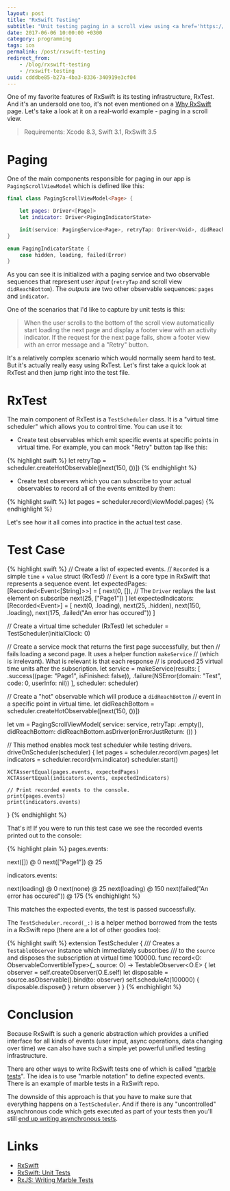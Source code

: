 ```yaml
---
layout: post
title: "RxSwift Testing"
subtitle: "Unit testing paging in a scroll view using <a href='https://github.com/ReactiveX/RxSwift'>RxSwift</a> testing infrastructure - <a href='https://github.com/ReactiveX/RxSwift/blob/master/Documentation/UnitTests.md'>RxTest</a>"
date: 2017-06-06 10:00:00 +0300
category: programming
tags: ios
permalink: /post/rxswift-testing
redirect_from:
    - /blog/rxswift-testing
    - /rxswift-testing
uuid: cdddbe85-b27a-4ba3-8336-340919e3cf04
---
```


One of my favorite features of RxSwift is its testing infrastructure, RxTest. And it's an undersold one too, it's not even mentioned on a [Why RxSwift](https://github.com/ReactiveX/RxSwift/blob/master/Documentation/Why.md) page. Let's take a look at it on a real-world example - paging in a scroll view.

> Requirements: Xcode 8.3, Swift 3.1, RxSwift 3.5

# Paging

One of the main components responsible for paging in our app is `PagingScrollViewModel` which is defined like this:

```swift
final class PagingScrollViewModel<Page> {

    let pages: Driver<[Page]>
    let indicator: Driver<PagingIndicatorState>

    init(service: PagingService<Page>, retryTap: Driver<Void>, didReachBottom: Driver<Void>)
}

enum PagingIndicatorState {
    case hidden, loading, failed(Error)
}
```

As you can see it is initialized with a paging service and two observable sequences that represent user *input* (`retryTap` and scroll view `didReachBottom`). The *outputs* are two other observable sequences: `pages` and `indicator`.

One of the scenarios that I'd like to capture by unit tests is this:

> When the user scrolls to the bottom of the scroll view automatically start loading the next page and display a footer view with an activity indicator. If the request for the next page fails, show a footer view with an error message and a "Retry" button.

It's a relatively complex scenario which would normally seem hard to test. But it's actually really easy using RxTest. Let's first take a quick look at RxTest and then jump right into the test file.

# RxTest

The main component of RxTest is a `TestScheduler` class. It is a "virtual time scheduler" which allows you to control time. You can use it to:

- Create test observables which emit specific events at specific points in virtual time. For example, you can mock "Retry" button tap like this:

{% highlight swift %}
let retryTap = scheduler.createHotObservable([next(150, ())])
{% endhighlight %}

- Create test observers which you can subscribe to your actual observables to record all of the events emitted by them:

{% highlight swift %}
let pages = scheduler.record(viewModel.pages)
{% endhighlight %}

Let's see how it all comes into practice in the actual test case.

# Test Case

{% highlight swift %}
// Create a list of expected events.
// `Recorded` is a simple `time` + `value` struct (RxTest)
// `Event` is a core type in RxSwift that represents a sequence event.
let expectedPages: [Recorded<Event<[String]>>] = [
    next(0, []), // The `Driver` replays the last element on subscribe
    next(25, ["Page1"])
]
let expectedIndicators: [Recorded<Event<PagingIndicatorState>>] = [
    next(0, .loading),
    next(25, .hidden),
    next(150, .loading),
    next(175, .failed("An error has occured"))
]

// Create a virtual time scheduler (RxTest)
let scheduler = TestScheduler(initialClock: 0)

// Create a service mock that returns the first page successfully, but then
// fails loading a second page. It uses a helper function `makeService`
// (which is irrelevant). What is relevant is that each response
// is produced 25 virtual time units after the subscription.
let service = makeService(results: [
    .success((page: "Page1", isFinished: false)),
    .failure(NSError(domain: "Test", code: 0, userInfo: nil))
], scheduler: scheduler)

// Create a "hot" observable which will produce a `didReachBottom`
// event in a specific point in virtual time.
let didReachBottom = scheduler.createHotObservable([next(150, ())])

let vm = PagingScrollViewModel(
    service: service,
    retryTap: .empty(),
    didReachBottom: didReachBottom.asDriver(onErrorJustReturn: ())
)

// This method enables mock test scheduler while testing drivers.
driveOnScheduler(scheduler) {
    let pages = scheduler.record(vm.pages)
    let indicators = scheduler.record(vm.indicator)
    scheduler.start()

    XCTAssertEqual(pages.events, expectedPages)
    XCTAssertEqual(indicators.events, expectedIndicators)

    // Print recorded events to the console.
    print(pages.events)
    print(indicators.events)
}
{% endhighlight %}

That's it! If you were to run this test case we see the recorded events printed out to the console:

{% highlight plain %}
pages.events:

next([]) @ 0
next(["Page1"]) @ 25

indicators.events:

next(loading) @ 0
next(none) @ 25
next(loading) @ 150
next(failed("An error has occured")) @ 175
{% endhighlight %}

This matches the expected events, the test is passed successfully.

The `TestScheduler.record(_:)` is a helper method borrowed from the tests in a RxSwift repo (there are a lot of other goodies too):

{% highlight swift %}
extension TestScheduler {
    /// Creates a `TestableObserver` instance which immediately subscribes
    /// to the `source` and disposes the subscription at virtual time 100000.
    func record<O: ObservableConvertibleType>(_ source: O) -> TestableObserver<O.E> {
        let observer = self.createObserver(O.E.self)
        let disposable = source.asObservable().bind(to: observer)
        self.scheduleAt(100000) {
            disposable.dispose()
        }
        return observer
    }
}
{% endhighlight %}

# Conclusion

Because RxSwift is such a generic abstraction which provides a unified interface for all kinds of events (user input, async operations, data changing over time) we can also have such a simple yet powerful unified testing infrastructure.

There are other ways to write RxSwift tests one of which is called "[marble tests](https://github.com/ReactiveX/RxSwift/blob/master/Documentation/UnitTests.md#testing-operator-compositions-view-models-components)". The idea is to use "marble notation" to define expected events. There is an example of marble tests in a RxSwift repo.

The downside of this approach is that you have to make sure that everything happens on a `TestScheduler`. And if there is any "uncontrolled" asynchronous code which gets executed as part of your tests then you'll still [end up writing asynchronous tests](http://rx-marin.com/post/rxswift-rxtests-unit-tests-part-2/).

# Links

- [RxSwift](https://github.com/ReactiveX/RxSwift)
- [RxSwift: Unit Tests](https://github.com/ReactiveX/RxSwift/blob/master/Documentation/UnitTests.md)
- [RxJS: Writing Marble Tests](https://github.com/ReactiveX/RxJS/blob/master/doc/writing-marble-tests.md)
